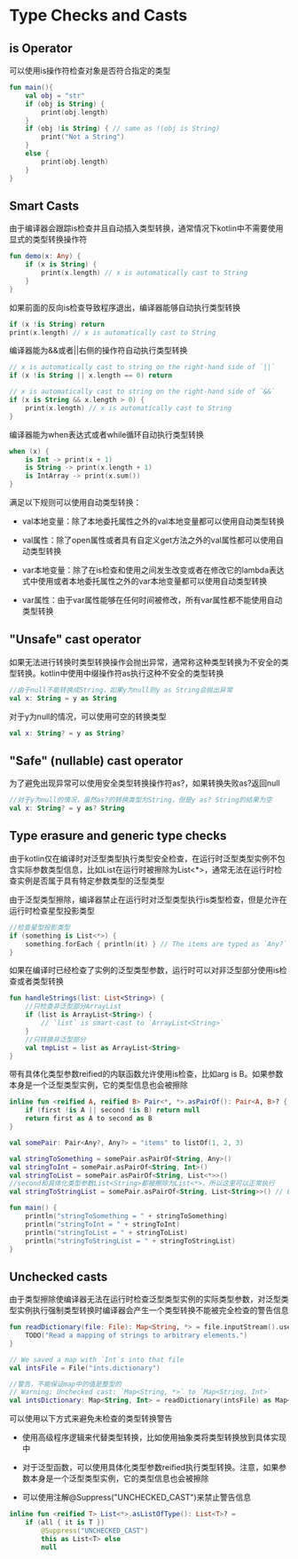 # Type Checks and Casts
## is Operator
可以使用is操作符检查对象是否符合指定的类型

```kotlin
fun main(){
    val obj = "str"
    if (obj is String) {
        print(obj.length)
    }
    if (obj !is String) { // same as !(obj is String)
        print("Not a String")
    }
    else {
        print(obj.length)
    }
}    
```

## Smart Casts
由于编译器会跟踪is检查并且自动插入类型转换，通常情况下kotlin中不需要使用显式的类型转换操作符

```kotlin
fun demo(x: Any) {
    if (x is String) {
        print(x.length) // x is automatically cast to String
    }
}
```

如果前面的反向is检查导致程序退出，编译器能够自动执行类型转换

```kotlin
if (x !is String) return
print(x.length) // x is automatically cast to String
```

编译器能为&&或者||右侧的操作符自动执行类型转换

```kotlin
// x is automatically cast to string on the right-hand side of `||`
if (x !is String || x.length == 0) return

// x is automatically cast to string on the right-hand side of `&&`
if (x is String && x.length > 0) {
    print(x.length) // x is automatically cast to String
}
```

编译器能为when表达式或者while循环自动执行类型转换

```kotlin
when (x) {
    is Int -> print(x + 1)
    is String -> print(x.length + 1)
    is IntArray -> print(x.sum())
}
```

满足以下规则可以使用自动类型转换：

* val本地变量：除了本地委托属性之外的val本地变量都可以使用自动类型转换

* val属性：除了open属性或者具有自定义get方法之外的val属性都可以使用自动类型转换

* var本地变量：除了在is检查和使用之间发生改变或者在修改它的lambda表达式中使用或者本地委托属性之外的var本地变量都可以使用自动类型转换

* var属性：由于var属性能够在任何时间被修改，所有var属性都不能使用自动类型转换

## "Unsafe" cast operator
如果无法进行转换时类型转换操作会抛出异常，通常称这种类型转换为不安全的类型转换。kotlin中使用中缀操作符as执行这种不安全的类型转换

```kotlin
//由于null不能转换成String，如果y为null则y as String会抛出异常
val x: String = y as String
```

对于y为null的情况，可以使用可空的转换类型

```kotlin
val x: String? = y as String?
```

## "Safe" (nullable) cast operator
为了避免出现异常可以使用安全类型转换操作符as?，如果转换失败as?返回null

```kotlin
//对于y为null的情况，虽然as?的转换类型为String，但是y as? String的结果为空
val x: String? = y as? String
```

## Type erasure and generic type checks
由于kotlin仅在编译时对泛型类型执行类型安全检查，在运行时泛型类型实例不包含实际参数类型信息，比如List<Foo>在运行时被擦除为List<*>，通常无法在运行时检查实例是否属于具有特定参数类型的泛型类型

由于泛型类型擦除，编译器禁止在运行时对泛型类型执行is类型检查，但是允许在运行时检查星型投影类型

```kotlin
//检查星型投影类型
if (something is List<*>) {
    something.forEach { println(it) } // The items are typed as `Any?`
}
```

如果在编译时已经检查了实例的泛型类型参数，运行时可以对非泛型部分使用is检查或者类型转换

```kotlin
fun handleStrings(list: List<String>) {
    //只检查非泛型部分ArrayList
    if (list is ArrayList<String>) {
        // `list` is smart-cast to `ArrayList<String>`
    }
    //只转换非泛型部分
    val tmpList = list as ArrayList<String>
}
```

带有具体化类型参数reified的内联函数允许使用is检查，比如arg is B。如果参数本身是一个泛型类型实例，它的类型信息也会被擦除

```kotlin
inline fun <reified A, reified B> Pair<*, *>.asPairOf(): Pair<A, B>? {
    if (first !is A || second !is B) return null
    return first as A to second as B
}

val somePair: Pair<Any?, Any?> = "items" to listOf(1, 2, 3)

val stringToSomething = somePair.asPairOf<String, Any>()
val stringToInt = somePair.asPairOf<String, Int>()
val stringToList = somePair.asPairOf<String, List<*>>()
//second和具体化类型参数List<String>都被擦除为List<*>，所以这里可以正常执行
val stringToStringList = somePair.asPairOf<String, List<String>>() // Breaks type safety!

fun main() {
    println("stringToSomething = " + stringToSomething)
    println("stringToInt = " + stringToInt)
    println("stringToList = " + stringToList)
    println("stringToStringList = " + stringToStringList)
}
```

## Unchecked casts
由于类型擦除使编译器无法在运行时检查泛型类型实例的实际类型参数，对泛型类型实例执行强制类型转换时编译器会产生一个类型转换不能被完全检查的警告信息

```kotlin
fun readDictionary(file: File): Map<String, *> = file.inputStream().use { 
    TODO("Read a mapping of strings to arbitrary elements.")
}

// We saved a map with `Int`s into that file
val intsFile = File("ints.dictionary")

//警告，不能保证map中的值是整型的
// Warning: Unchecked cast: `Map<String, *>` to `Map<String, Int>`
val intsDictionary: Map<String, Int> = readDictionary(intsFile) as Map<String, Int>
```

可以使用以下方式来避免未检查的类型转换警告

* 使用高级程序逻辑来代替类型转换，比如使用抽象类将类型转换放到具体实现中

* 对于泛型函数，可以使用具体化类型参数reified执行类型转换。注意，如果参数本身是一个泛型类型实例，它的类型信息也会被擦除

* 可以使用注解@Suppress("UNCHECKED_CAST")来禁止警告信息

```kotlin
inline fun <reified T> List<*>.asListOfType(): List<T>? =
    if (all { it is T })
        @Suppress("UNCHECKED_CAST")
        this as List<T> else
        null
```




